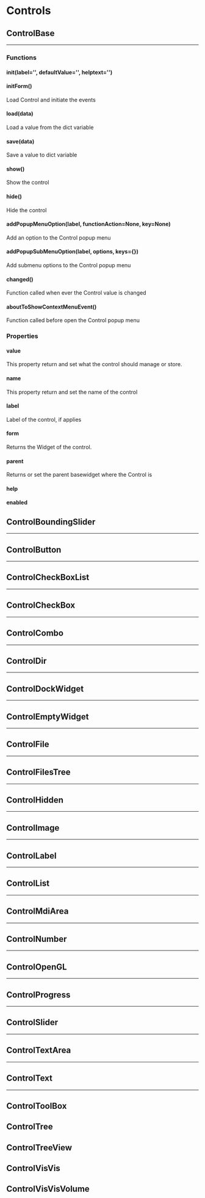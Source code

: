 # Controls

## ControlBase
***************************

### Functions

#### __init__(label='', defaultValue='', helptext='')

#### initForm()

Load Control and initiate the events
 	
#### load(data)

Load a value from the dict variable
 	
#### save(data)

Save a value to dict variable
 	
#### show()

Show the control
 	
#### hide()

Hide the control
 	
#### addPopupMenuOption(label, functionAction=None, key=None)

Add an option to the Control popup menu
 	
#### addPopupSubMenuOption(label, options, keys={})

Add submenu options to the Control popup menu
 	
#### changed() 

Function called when ever the Control value is changed
 	
#### aboutToShowContextMenuEvent()

Function called before open the Control popup menu
 	

### Properties 	

#### value

This property return and set what the control should manage or store.
 	
#### name

This property return and set the name of the control
 	
#### label

Label of the control, if applies
 	
#### form

Returns the Widget of the control.
 	
#### parent

Returns or set the parent basewidget where the Control is
 	
#### help

#### enabled





## ControlBoundingSlider
***************************

## ControlButton
***************************

## ControlCheckBoxList
***************************

## ControlCheckBox
***************************

## ControlCombo
***************************

## ControlDir
***************************

## ControlDockWidget
***************************

## ControlEmptyWidget
***************************

## ControlFile
***************************

## ControlFilesTree
***************************

## ControlHidden
***************************

## ControlImage
***************************

## ControlLabel
***************************

## ControlList
***************************

## ControlMdiArea
***************************

## ControlNumber
***************************

## ControlOpenGL
***************************

## ControlProgress
***************************

## ControlSlider
***************************

## ControlTextArea
***************************

## ControlText
***************************

## ControlToolBox

## ControlTree

## ControlTreeView

## ControlVisVis

## ControlVisVisVolume